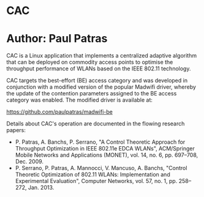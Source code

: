 # CAC
# Author: Paul Patras

CAC is a Linux application that implements a centralized adaptive algorithm that can be 
deployed on commodity access points to optimise the throughput performance of WLANs based
on the IEEE 802.11 technology.

CAC targets the best-effort (BE) access category and was developed in conjunction with a 
modified version of the popular Madwifi driver, whereby the update of the contention parameters 
assigned to the BE access category was enabled. The modified driver is available at:

https://github.com/paulpatras/madwifi-be

Details about CAC's operation are documented in the flowing research papers:

- P. Patras, A. Banchs, P. Serrano, "A Control Theoretic Approach for Throughput Optimization 
in IEEE 802.11e EDCA WLANs", ACM/Springer Mobile Networks and Applications (MONET), vol. 14, 
no. 6, pp. 697–708, Dec. 2009.
- P. Serrano, P. Patras, A. Mannocci, V. Mancuso, A. Banchs, "Control Theoretic Optimization 
of 802.11 WLANs: Implementation and Experimental Evaluation", Computer Networks, vol. 57, 
no. 1, pp. 258–272, Jan. 2013.

